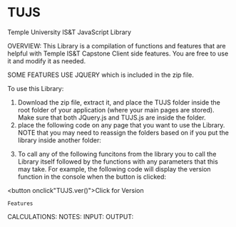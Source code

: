# TUJS
Temple University IS&amp;T JavaScript Library

 OVERVIEW:
 This Library is a compilation of functions and features that are helpful with Temple IS&T Capstone Client side features.  You are free to use it and modify it as needed.  
 
 SOME FEATURES USE JQUERY which is included in the zip file.

To use this Library: 
1) Download the zip file, extract it, and place the TUJS folder inside the root folder of your application (where your main pages are stored). Make sure that both JQuery.js and TUJS.js are inside the folder.
2) place the following code on any page that you want to use the Library. NOTE that you may need to reassign the folders based on if you put the library inside another folder:

<script src="TUJS/TUJS.js"></script>

3) To call any of the following funcitons from the library you to call the Library itself followed by the functions with any parameters that this may take.  For example, the following code will display the version function in the console when the button is clicked:

<button onclick"TUJS.ver()">Click for Version</button>

    Features

CALCULATIONS:
    NOTES:
    INPUT:
    OUTPUT:
